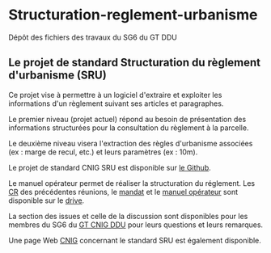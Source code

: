 # Structuration-reglement-urbanisme
Dépôt des fichiers des  travaux du SG6 du GT DDU

## **Le projet de standard Structuration du règlement d'urbanisme (SRU)**
Ce projet vise à permettre à un logiciel d'extraire et exploiter les informations d'un règlement suivant ses articles et paragraphes.

Le premier niveau (projet actuel) répond au besoin de présentation des informations structurées pour la consultation du règlement à la parcelle.

Le deuxième niveau visera l'extraction des règles d'urbanisme associées (ex : marge de recul, etc.) et leurs paramètres (ex : 10m).

Le projet de standard CNIG SRU est disponible sur [le Github](https://github.com/cnigfr/structuration-reglement-urbanisme/tree/master/standard).

Le manuel opérateur permet de réaliser la structuration du réglement. Les [CR](https://drive.google.com/drive/folders/1ByGnnNvx73jlKic-Hqd86HiICzdMDDI8) des précédentes réunions, le [mandat](https://drive.google.com/drive/folders/10djtHulZaWpaszGtQAUPltCG6n6r8cHS) et le [manuel opérateur](https://drive.google.com/drive/folders/1roIrTo9kGWws8XzGni8eHfA6vgNtArYF) sont disponible sur le [drive](https://drive.google.com/drive/folders/1kdwaL4_TPqR5ZKf1qADUVyL9Eim5Ysgo).

La section des issues et celle de la discussion sont disponibles pour les membres du SG6 du [GT CNIG DDU](http://cnig.gouv.fr/?page_id=2732) pour leurs questions et leurs remarques.

Une page Web [CNIG](http://cnig.gouv.fr/?page_id=25890) concernant le standard SRU est également disponible.
